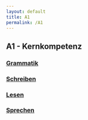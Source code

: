 ```yaml
---
layout: default
title: A1
permalink: /A1
---
```


## A1 - Kernkompetenz


### [Grammatik](/A1/grammatik)

### [Schreiben](/A1/schreiben)

### [Lesen](/A1/lesen)

### [Sprechen](/A1/sprechen)